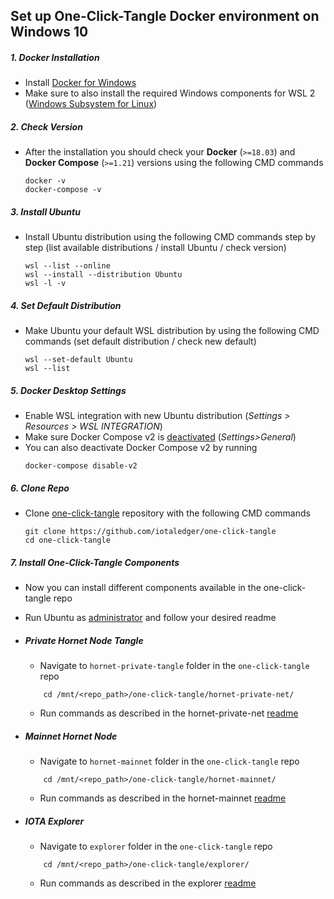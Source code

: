 ## Set up One-Click-Tangle Docker environment on Windows 10

##### 1. Docker Installation 
- Install [Docker for Windows](https://docs.docker.com/desktop/windows/install)
- Make sure to also install the required Windows components for WSL 2 ([Windows Subsystem for Linux](https://docs.microsoft.com/en-us/windows/wsl/about))

##### 2. Check Version
- After the installation you should check your **Docker** (`>=18.03`) and **Docker Compose** (`>=1.21`) versions using the following CMD commands
    ```console
    docker -v
    docker-compose -v
    ```

##### 3. Install Ubuntu
- Install Ubuntu distribution using the following CMD commands step by step (list available distributions / install Ubuntu / check version)
    ```console
    wsl --list --online
    wsl --install --distribution Ubuntu
    wsl -l -v
    ```

##### 4. Set Default Distribution
- Make Ubuntu your default WSL distribution by using the following CMD commands (set default distribution / check new default)
    ```console
    wsl --set-default Ubuntu
    wsl --list
    ```

##### 5. Docker Desktop Settings
- Enable WSL integration with new Ubuntu distribution (*Settings > Resources > WSL INTEGRATION*)
- Make sure Docker Compose v2 is <ins>deactivated</ins> (*Settings>General*)
- You can also deactivate Docker Compose v2 by running
    ```console
    docker-compose disable-v2
    ```

##### 6. Clone Repo
- Clone [one-click-tangle](https://github.com/iotaledger/one-click-tangle) repository with the following CMD commands
    ```console
    git clone https://github.com/iotaledger/one-click-tangle
    cd one-click-tangle
    ```

##### 7. Install One-Click-Tangle Components
- Now you can install different components available in the one-click-tangle repo
- Run Ubuntu as <ins>administrator</ins> and follow your desired readme

- ##### Private Hornet Node Tangle
    - Navigate to `hornet-private-tangle` folder in the `one-click-tangle` repo
    ```console
        cd /mnt/<repo_path>/one-click-tangle/hornet-private-net/
    ```
    - Run commands as described in the hornet-private-net [readme](/hornet-private-net/README.md)
- ##### Mainnet Hornet Node
    - Navigate to `hornet-mainnet` folder in the `one-click-tangle` repo
    ```console
        cd /mnt/<repo_path>/one-click-tangle/hornet-mainnet/
    ```
    - Run commands as described in the hornet-mainnet [readme](/hornet-mainnet/README.md)
- ##### IOTA Explorer
    - Navigate to `explorer` folder in the `one-click-tangle` repo
    ```console
        cd /mnt/<repo_path>/one-click-tangle/explorer/
    ```
    - Run commands as described in the explorer [readme](/explorer/README.md)